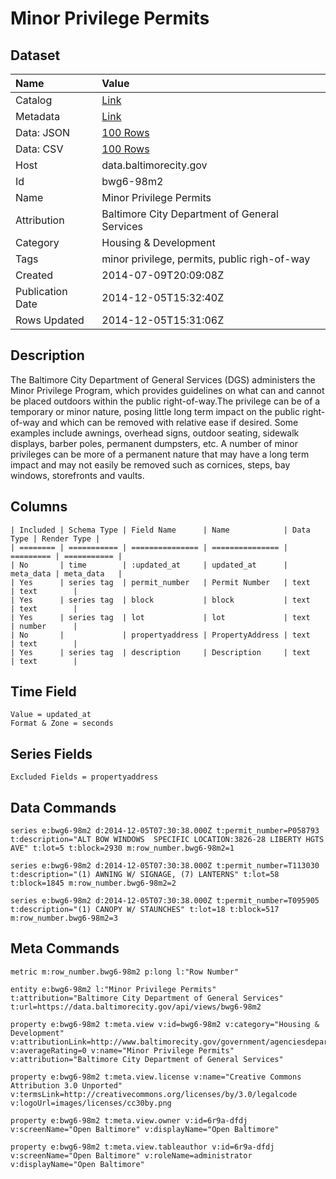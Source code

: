 # Minor Privilege Permits

## Dataset

| Name | Value |
| :--- | :---- |
| Catalog | [Link](https://catalog.data.gov/dataset/minor-privilege-permits-88139) |
| Metadata | [Link](https://data.baltimorecity.gov/api/views/bwg6-98m2) |
| Data: JSON | [100 Rows](https://data.baltimorecity.gov/api/views/bwg6-98m2/rows.json?max_rows=100) |
| Data: CSV | [100 Rows](https://data.baltimorecity.gov/api/views/bwg6-98m2/rows.csv?max_rows=100) |
| Host | data.baltimorecity.gov |
| Id | bwg6-98m2 |
| Name | Minor Privilege Permits |
| Attribution | Baltimore City Department of General Services |
| Category | Housing & Development |
| Tags | minor privilege, permits, public righ-of-way |
| Created | 2014-07-09T20:09:08Z |
| Publication Date | 2014-12-05T15:32:40Z |
| Rows Updated | 2014-12-05T15:31:06Z |

## Description

The Baltimore City Department of General Services (DGS) administers the Minor Privilege Program, which provides guidelines on what can and cannot be placed outdoors within the public right-of-way.The privilege can be of a temporary or minor nature, posing little long term impact on the public right-of-way and which can be removed with relative ease if desired. Some examples include awnings, overhead signs, outdoor seating, sidewalk displays, barber poles, permanent dumpsters, etc. A number of minor privileges can be more of a permanent nature that may have a long term impact and may not easily be removed such as cornices, steps, bay windows, storefronts and vaults.

## Columns

```ls
| Included | Schema Type | Field Name      | Name            | Data Type | Render Type |
| ======== | =========== | =============== | =============== | ========= | =========== |
| No       | time        | :updated_at     | updated_at      | meta_data | meta_data   |
| Yes      | series tag  | permit_number   | Permit Number   | text      | text        |
| Yes      | series tag  | block           | block           | text      | text        |
| Yes      | series tag  | lot             | lot             | text      | number      |
| No       |             | propertyaddress | PropertyAddress | text      | text        |
| Yes      | series tag  | description     | Description     | text      | text        |
```

## Time Field

```ls
Value = updated_at
Format & Zone = seconds
```

## Series Fields

```ls
Excluded Fields = propertyaddress
```

## Data Commands

```ls
series e:bwg6-98m2 d:2014-12-05T07:30:38.000Z t:permit_number=P058793 t:description="ALT BOW WINDOWS  SPECIFIC LOCATION:3826-28 LIBERTY HGTS AVE" t:lot=5 t:block=2930 m:row_number.bwg6-98m2=1

series e:bwg6-98m2 d:2014-12-05T07:30:38.000Z t:permit_number=T113030 t:description="(1) AWNING W/ SIGNAGE, (7) LANTERNS" t:lot=58 t:block=1845 m:row_number.bwg6-98m2=2

series e:bwg6-98m2 d:2014-12-05T07:30:38.000Z t:permit_number=T095905 t:description="(1) CANOPY W/ STAUNCHES" t:lot=18 t:block=517 m:row_number.bwg6-98m2=3
```

## Meta Commands

```ls
metric m:row_number.bwg6-98m2 p:long l:"Row Number"

entity e:bwg6-98m2 l:"Minor Privilege Permits" t:attribution="Baltimore City Department of General Services" t:url=https://data.baltimorecity.gov/api/views/bwg6-98m2

property e:bwg6-98m2 t:meta.view v:id=bwg6-98m2 v:category="Housing & Development" v:attributionLink=http://www.baltimorecity.gov/government/agenciesdepartments/generalservices/minorprivilege.aspx v:averageRating=0 v:name="Minor Privilege Permits" v:attribution="Baltimore City Department of General Services"

property e:bwg6-98m2 t:meta.view.license v:name="Creative Commons Attribution 3.0 Unported" v:termsLink=http://creativecommons.org/licenses/by/3.0/legalcode v:logoUrl=images/licenses/cc30by.png

property e:bwg6-98m2 t:meta.view.owner v:id=6r9a-dfdj v:screenName="Open Baltimore" v:displayName="Open Baltimore"

property e:bwg6-98m2 t:meta.view.tableauthor v:id=6r9a-dfdj v:screenName="Open Baltimore" v:roleName=administrator v:displayName="Open Baltimore"
```